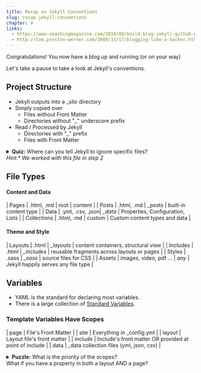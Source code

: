 ```yaml
---
title: Recap on Jekyll Conventions
slug: recap-jekyll-conventions
chapter: 4
links:
  - https://www.smashingmagazine.com/2014/08/build-blog-jekyll-github-pages/
  - http://tom.preston-werner.com/2008/11/17/blogging-like-a-hacker.html
---
```

Congratulations! You now have a blog up and running (or on your way)

Let's take a pause to take a look at Jekyll's conventions.

## Project Structure

+ Jekyll outputs into a  __site_ directory
+ Simply copied over
    + Files without Front Matter
    + Directories without "_" underscore prefix
+ Read / Processed by Jekyll
    + Directories with "_" prefix
    + Files with Front Matter

<details>
  <summary>
<strong>Quiz:</strong> Where can you tell Jekyll to ignore specific files?
<br/>
<em>Hint:* We worked with this file in step 2</em>
  </summary>
  <strong>_config.yml</strong>
</details>

## File Types

#### Content and Data
| Pages | .html, .md | root | content |
| Posts | .html, .md | _posts | built-in content type |
| Data | .yml, .csv, .json|  *_data* | Properties, Configuration, Lists |
| Collections | .html, .md | _custom_ | Custom content types and data |

#### Theme and Style
| Layouts | .html | *_layouts* | content containers, structural view |
| Includes | .html | *_includes* | reusable fragments across layouts or pages |
| Styles | .sass  | *_sass* | source files for CSS |
| Assets | images, video, pdf ... | _any_ | Jekyll happily serves any file type |

## Variables

+ YAML is the standard for declaring most variables.
+ There is a large collection of [Standard Variables]().

### Template Variables Have Scopes
| page | File's Front Matter |
| site | Everything in _config.yml |
| layout | Layout file's front matter |
| include | Include's front matter OR provided at point of include |
| data | _data collection files (yml, json, csv) |

<details>
<summary><strong>Puzzle:</strong> What is the priority of the scopes?
<br/> What if you have a property in both a layout AND a page?
</summary>
<strong>Page</strong> overrides <strong>Layout</strong> overrides <strong>Site</strong>
</details>
